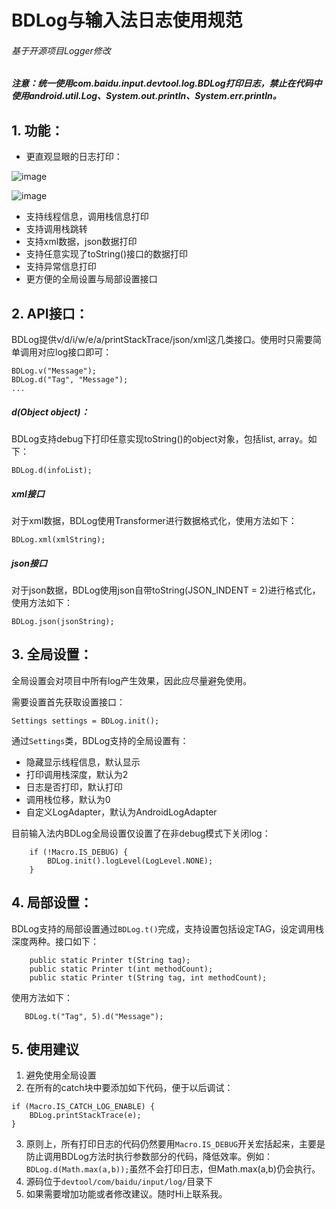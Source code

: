 # BDLog与输入法日志使用规范

###### 基于开源项目Logger修改


##### 注意：统一使用com.baidu.input.devtool.log.BDLog打印日志，禁止在代码中使用android.util.Log、System.out.println、System.err.println。


## 1. 功能：
 - 更直观显眼的日志打印：
 
 ![image](https://bj.bcebos.com/v1/issue-luigi/log2-20161025110520-hz6hmx.png)
 
 ![image](https://bj.bcebos.com/v1/issue-luigi/log1-20161025110521-qtxv7h.png)
 
 - 支持线程信息，调用栈信息打印
 - 支持调用栈跳转
 - 支持xml数据，json数据打印
 - 支持任意实现了toString()接口的数据打印
 - 支持异常信息打印
 - 更方便的全局设置与局部设置接口


## 2. API接口：


BDLog提供v/d/i/w/e/a/printStackTrace/json/xml这几类接口。使用时只需要简单调用对应log接口即可：


```
BDLog.v("Message");
BDLog.d("Tag", "Message");
...
```


##### d(Object object)：


BDLog支持debug下打印任意实现toString()的object对象，包括list, array。如下：


```
BDLog.d(infoList);
``` 


##### xml接口


对于xml数据，BDLog使用Transformer进行数据格式化，使用方法如下：


```
BDLog.xml(xmlString);
```


##### json接口
 
对于json数据，BDLog使用json自带toString(JSON_INDENT = 2)进行格式化，使用方法如下：


```
BDLog.json(jsonString);
```


## 3. 全局设置：


全局设置会对项目中所有log产生效果，因此应尽量避免使用。


需要设置首先获取设置接口：


```
Settings settings = BDLog.init();
```


通过`Settings`类，BDLog支持的全局设置有：


- 隐藏显示线程信息，默认显示
- 打印调用栈深度，默认为2
- 日志是否打印，默认打印
- 调用栈位移，默认为0
- 自定义LogAdapter，默认为AndroidLogAdapter


目前输入法内BDLog全局设置仅设置了在非debug模式下关闭log：


```
	if (!Macro.IS_DEBUG) {
   		BDLog.init().logLevel(LogLevel.NONE);
   	}
```


## 4. 局部设置：


BDLog支持的局部设置通过`BDLog.t()`完成，支持设置包括设定TAG，设定调用栈深度两种。接口如下：


```
    public static Printer t(String tag);
    public static Printer t(int methodCount);
    public static Printer t(String tag, int methodCount);
```


使用方法如下：


```
   BDLog.t("Tag", 5).d("Message");
```


## 5. 使用建议


1. 避免使用全局设置
2. 在所有的catch块中要添加如下代码，便于以后调试：
```
if (Macro.IS_CATCH_LOG_ENABLE) {
    BDLog.printStackTrace(e);
}
```
3. 原则上，所有打印日志的代码仍然要用`Macro.IS_DEBUG`开关宏括起来，主要是防止调用BDLog方法时执行参数部分的代码，降低效率。例如：
`BDLog.d(Math.max(a,b));`虽然不会打印日志，但Math.max(a,b)仍会执行。
4. 源码位于`devtool/com/baidu/input/log/`目录下
5. 如果需要增加功能或者修改建议。随时Hi上联系我。